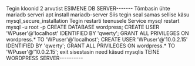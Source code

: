 Tegin kloonid 2 arvutist
ESIMENE DB SERVER-------
Tõmbasin ühte mariadb serveri
apt install mariadb-server
Siis tegin seal samas sellise käsu 
mysql_secure_installation
Tegin restarti teenusele 
Service mysql restart
mysql -u root -p
CREATE DATABASE wordpress;
CREATE USER 'WPuser'@'localhost' IDENTIFIED BY 'qwerty';
GRANT ALL PRIVILEGES ON wordpress.* TO 'WPuser'@'localhost';
CREATE USER 'WPuser'@'10.0.2.15' IDENTIFIED BY 'qwerty';
GRANT ALL PRIVILEGES ON wordpress.* TO 'WPuser'@'10.0.2.15';
exit
sisestasin need käsud mysqlis
TEINE WORDPRESS SERVER----------

